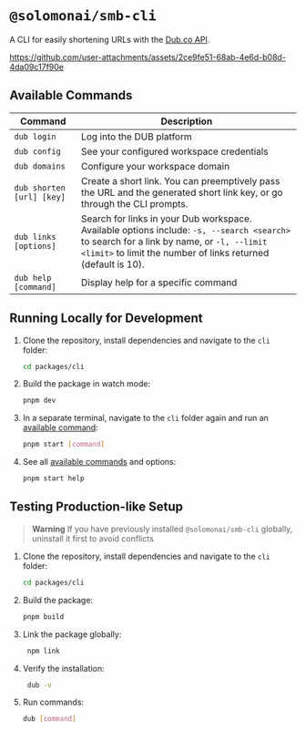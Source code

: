 # `@solomonai/smb-cli`

A CLI for easily shortening URLs with the [Dub.co API](https://dub.co/api).

https://github.com/user-attachments/assets/2ce9fe51-68ab-4e6d-b08d-4da09c17f90e

## Available Commands

| Command                   | Description                                                                                                                                                                                              |
| ------------------------- | -------------------------------------------------------------------------------------------------------------------------------------------------------------------------------------------------------- |
| `dub login`               | Log into the DUB platform                                                                                                                                                                                |
| `dub config`              | See your configured workspace credentials                                                                                                                                                                |
| `dub domains`             | Configure your workspace domain                                                                                                                                                                          |
| `dub shorten [url] [key]` | Create a short link. You can preemptively pass the URL and the generated short link key, or go through the CLI prompts.                                                                                  |
| `dub links [options]`     | Search for links in your Dub workspace. Available options include: `-s, --search <search>` to search for a link by name, or `-l, --limit <limit>` to limit the number of links returned (default is 10). |
| `dub help [command]`      | Display help for a specific command                                                                                                                                                                      |

## Running Locally for Development

1. Clone the repository, install dependencies and navigate to the `cli` folder:
   ```bash
   cd packages/cli
   ```
2. Build the package in watch mode:
   ```bash
   pnpm dev
   ```
3. In a separate terminal, navigate to the `cli` folder again and run an [available command](#available-commands):
   ```bash
   pnpm start [command]
   ```
4. See all [available commands](#available-commands) and options:
   ```bash
   pnpm start help
   ```

## Testing Production-like Setup

> **Warning**
> If you have previously installed `@solomonai/smb-cli` globally, uninstall it first to avoid conflicts

1. Clone the repository, install dependencies and navigate to the `cli` folder:
   ```bash
   cd packages/cli
   ```
2. Build the package:
   ```bash
   pnpm build
   ```
3. Link the package globally:
   ```bash
    npm link
   ```
4. Verify the installation:
   ```bash
    dub -v
   ```
5. Run commands:
   ```bash
   dub [command]
   ```
